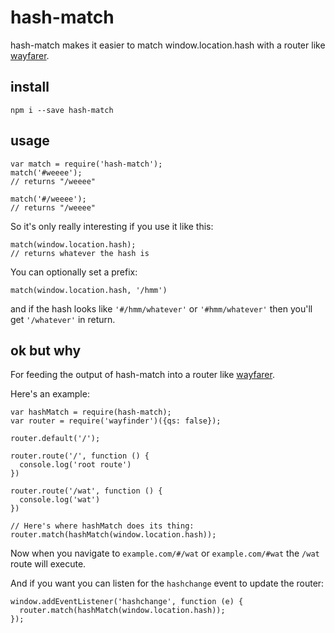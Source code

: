 # hash-match

hash-match makes it easier to match window.location.hash with a router like [wayfarer](https://github.com/yoshuawuyts/wayfarer).

## install

```
npm i --save hash-match
```

## usage

```
var match = require('hash-match');
match('#weeee');
// returns "/weeee"

match('#/weeee');
// returns "/weeee"
```

So it's only really interesting if you use it like this:

```
match(window.location.hash);
// returns whatever the hash is
```

You can optionally set a prefix:

```
match(window.location.hash, '/hmm')
```

and if the hash looks like `'#/hmm/whatever'` or `'#hmm/whatever'` then  you'll get `'/whatever'` in return.

## ok but why

For feeding the output of hash-match into a router like [wayfarer](https://github.com/yoshuawuyts/wayfarer).

Here's an example: 

```
var hashMatch = require(hash-match);
var router = require('wayfinder')({qs: false});

router.default('/');

router.route('/', function () {
  console.log('root route')
})

router.route('/wat', function () {
  console.log('wat')
})

// Here's where hashMatch does its thing:
router.match(hashMatch(window.location.hash));
```

Now when you navigate to `example.com/#/wat` or `example.com/#wat` the `/wat` route will execute.

And if you want you can listen for the `hashchange` event to update the router:

```
window.addEventListener('hashchange', function (e) {
  router.match(hashMatch(window.location.hash));
});
```